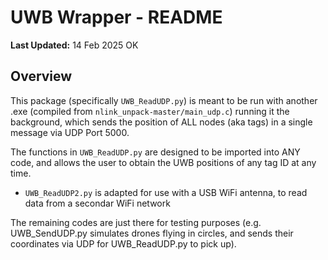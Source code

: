 # UWB Wrapper - README

**Last Updated:** 14 Feb 2025
OK
## Overview

This package (specifically `UWB_ReadUDP.py`) is meant to be run with another .exe (compiled from `nlink_unpack-master/main_udp.c`) running it the background, which sends the position of ALL nodes (aka tags) in a single message via UDP Port 5000.

The functions in `UWB_ReadUDP.py` are designed to be imported into ANY code, and allows the user to obtain the UWB positions of any tag ID at any time.

- `UWB_ReadUDP2.py` is adapted for use with a USB WiFi antenna, to read data from a secondar WiFi network

The remaining codes are just there for testing purposes (e.g. UWB_SendUDP.py simulates drones flying in circles, and sends their coordinates via UDP for UWB_ReadUDP.py to pick up). 
